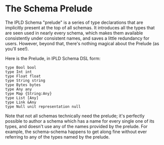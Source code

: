 The Schema Prelude
==================

The IPLD Schema "prelude" is a series of type declarations that are implicitly present at the top of all schemas.
It introduces all the types that are seen used in nearly every schema,
which makes them available consistently under consistent names, and saves a little redundancy for users.
However, beyond that, there's nothing magical about the Prelude (as you'll see!).

Here is the Prelude, in IPLD Schema DSL form:

```ipldsch
type Bool bool
type Int int
type Float float
type String string
type Bytes bytes
type Any any
type Map {String:Any}
type List [Any]
type Link &Any
type Null unit representation null
```

Note that not all schemas technically need the prelude;
it's perfectly possible to author a schema which has a name for every single one of its types,
and doesn't use any of the names provided by the prelude.
For example, the schema-schema happens to get along fine without ever referring to any of the types named by the prelude.
